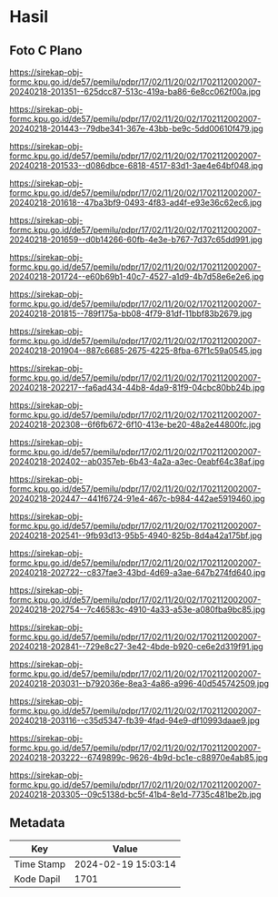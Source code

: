 # Hasil

## Foto C Plano

https://sirekap-obj-formc.kpu.go.id/de57/pemilu/pdpr/17/02/11/20/02/1702112002007-20240218-201351--625dcc87-513c-419a-ba86-6e8cc062f00a.jpg

https://sirekap-obj-formc.kpu.go.id/de57/pemilu/pdpr/17/02/11/20/02/1702112002007-20240218-201443--79dbe341-367e-43bb-be9c-5dd00610f479.jpg

https://sirekap-obj-formc.kpu.go.id/de57/pemilu/pdpr/17/02/11/20/02/1702112002007-20240218-201533--d086dbce-6818-4517-83d1-3ae4e64bf048.jpg

https://sirekap-obj-formc.kpu.go.id/de57/pemilu/pdpr/17/02/11/20/02/1702112002007-20240218-201618--47ba3bf9-0493-4f83-ad4f-e93e36c62ec6.jpg

https://sirekap-obj-formc.kpu.go.id/de57/pemilu/pdpr/17/02/11/20/02/1702112002007-20240218-201659--d0b14266-60fb-4e3e-b767-7d37c65dd991.jpg

https://sirekap-obj-formc.kpu.go.id/de57/pemilu/pdpr/17/02/11/20/02/1702112002007-20240218-201724--e60b69b1-40c7-4527-a1d9-4b7d58e6e2e6.jpg

https://sirekap-obj-formc.kpu.go.id/de57/pemilu/pdpr/17/02/11/20/02/1702112002007-20240218-201815--789f175a-bb08-4f79-81df-11bbf83b2679.jpg

https://sirekap-obj-formc.kpu.go.id/de57/pemilu/pdpr/17/02/11/20/02/1702112002007-20240218-201904--887c6685-2675-4225-8fba-67f1c59a0545.jpg

https://sirekap-obj-formc.kpu.go.id/de57/pemilu/pdpr/17/02/11/20/02/1702112002007-20240218-202217--fa6ad434-44b8-4da9-81f9-04cbc80bb24b.jpg

https://sirekap-obj-formc.kpu.go.id/de57/pemilu/pdpr/17/02/11/20/02/1702112002007-20240218-202308--6f6fb672-6f10-413e-be20-48a2e44800fc.jpg

https://sirekap-obj-formc.kpu.go.id/de57/pemilu/pdpr/17/02/11/20/02/1702112002007-20240218-202402--ab0357eb-6b43-4a2a-a3ec-0eabf64c38af.jpg

https://sirekap-obj-formc.kpu.go.id/de57/pemilu/pdpr/17/02/11/20/02/1702112002007-20240218-202447--441f6724-91e4-467c-b984-442ae5919460.jpg

https://sirekap-obj-formc.kpu.go.id/de57/pemilu/pdpr/17/02/11/20/02/1702112002007-20240218-202541--9fb93d13-95b5-4940-825b-8d4a42a175bf.jpg

https://sirekap-obj-formc.kpu.go.id/de57/pemilu/pdpr/17/02/11/20/02/1702112002007-20240218-202722--c837fae3-43bd-4d69-a3ae-647b274fd640.jpg

https://sirekap-obj-formc.kpu.go.id/de57/pemilu/pdpr/17/02/11/20/02/1702112002007-20240218-202754--7c46583c-4910-4a33-a53e-a080fba9bc85.jpg

https://sirekap-obj-formc.kpu.go.id/de57/pemilu/pdpr/17/02/11/20/02/1702112002007-20240218-202841--729e8c27-3e42-4bde-b920-ce6e2d319f91.jpg

https://sirekap-obj-formc.kpu.go.id/de57/pemilu/pdpr/17/02/11/20/02/1702112002007-20240218-203031--b792036e-8ea3-4a86-a996-40d545742509.jpg

https://sirekap-obj-formc.kpu.go.id/de57/pemilu/pdpr/17/02/11/20/02/1702112002007-20240218-203116--c35d5347-fb39-4fad-94e9-df10993daae9.jpg

https://sirekap-obj-formc.kpu.go.id/de57/pemilu/pdpr/17/02/11/20/02/1702112002007-20240218-203222--6749899c-9626-4b9d-bc1e-c88970e4ab85.jpg

https://sirekap-obj-formc.kpu.go.id/de57/pemilu/pdpr/17/02/11/20/02/1702112002007-20240218-203305--09c5138d-bc5f-41b4-8e1d-7735c481be2b.jpg


## Metadata

| Key        | Value               |
| ---------- | ------------------- |
| Time Stamp | 2024-02-19 15:03:14 |
| Kode Dapil | 1701                |



